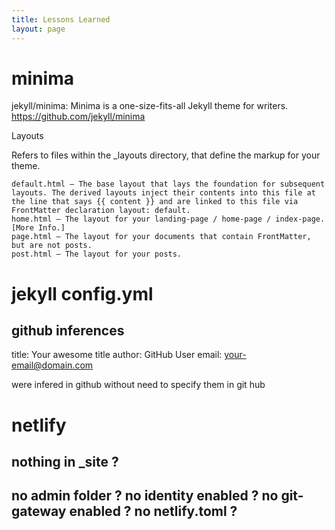 ```yaml
---
title: Lessons Learned
layout: page
---
```


# minima

jekyll/minima: Minima is a one-size-fits-all Jekyll theme for writers.
https://github.com/jekyll/minima

Layouts

Refers to files within the _layouts directory, that define the markup for your theme.

    default.html — The base layout that lays the foundation for subsequent layouts. The derived layouts inject their contents into this file at the line that says {{ content }} and are linked to this file via FrontMatter declaration layout: default.
    home.html — The layout for your landing-page / home-page / index-page. [More Info.]
    page.html — The layout for your documents that contain FrontMatter, but are not posts.
    post.html — The layout for your posts.

# jekyll config.yml

## github inferences
title: Your awesome title
author: GitHub User
email: your-email@domain.com

were infered in github without need to specify them in git hub
# netlify

## nothing in _site ?

## no admin folder ? no identity enabled ? no git-gateway enabled ? no netlify.toml ?
